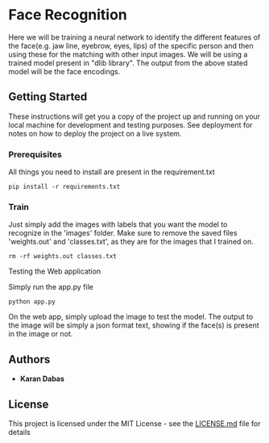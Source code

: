 # Face Recognition

Here we will be training a neural network to identify the different features of the face(e.g. jaw line, eyebrow, eyes, lips) of the specific person and then using these for the matching with other input images. We will be using a trained model present in "dlib library". The output from the above stated model will be the face encodings.

## Getting Started

These instructions will get you a copy of the project up and running on your local machine for development and testing purposes. See deployment for notes on how to deploy the project on a live system.

### Prerequisites

All things you need to install are present in the requirement.txt
```
pip install -r requirements.txt
```

### Train

Just simply add the images with labels that you want the model to recognize in the 'images' folder.
Make sure to remove the saved files 'weights.out' and 'classes.txt', as they are for the images that I trained on.

```
rm -rf weights.out classes.txt
```


Testing the Web application

Simply run the app.py file

```
python app.py
```

On the web app, simply upload the image to test the model. The output to the image will be simply a json format text, showing if the face(s) is present in the image or not.


## Authors

* **Karan Dabas**

## License

This project is licensed under the MIT License - see the [LICENSE.md](LICENSE.md) file for details

